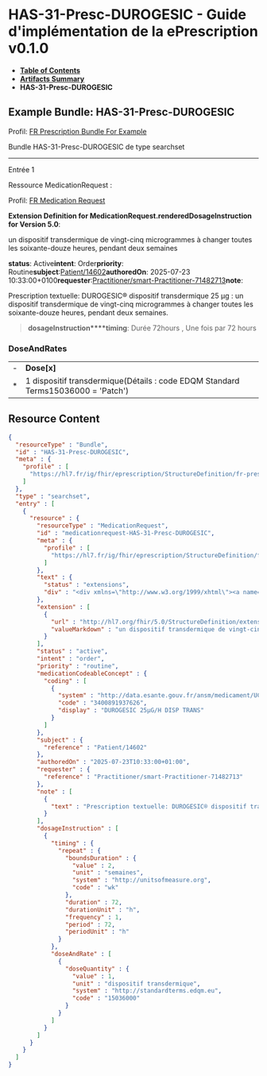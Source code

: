 # HAS-31-Presc-DUROGESIC - Guide d'implémentation de la ePrescription v0.1.0

* [**Table of Contents**](toc.md)
* [**Artifacts Summary**](artifacts.md)
* **HAS-31-Presc-DUROGESIC**

## Example Bundle: HAS-31-Presc-DUROGESIC

Profil: [FR Prescription Bundle For Example](StructureDefinition-fr-prescription-bundle-for-example.md)

Bundle HAS-31-Presc-DUROGESIC de type searchset

-------

Entrée 1

Ressource MedicationRequest :

> 

Profil: [FR Medication Request](StructureDefinition-fr-medicationrequest.md)

**Extension Definition for MedicationRequest.renderedDosageInstruction for Version 5.0**:

un dispositif transdermique de vingt-cinq microgrammes à changer toutes les soixante-douze heures, pendant deux semaines

**status**: Active**intent**: Order**priority**: Routine**subject**:[Patient/14602](Patient/14602)**authoredOn**: 2025-07-23 10:33:00+0100**requester**:[Practitioner/smart-Practitioner-71482713](Practitioner/smart-Practitioner-71482713)**note**:
> 

Prescription textuelle: DUROGESIC® dispositif transdermique 25 μg : un dispositif transdermique de vingt-cinq microgrammes à changer toutes les soixante-douze heures, pendant deux semaines.


> **dosageInstruction****timing**: Durée 72hours , Une fois par 72 hours

### DoseAndRates

| | |
| :--- | :--- |
| - | **Dose[x]** |
| * | 1 dispositif transdermique(Détails : code EDQM Standard Terms15036000 = 'Patch') |





## Resource Content

```json
{
  "resourceType" : "Bundle",
  "id" : "HAS-31-Presc-DUROGESIC",
  "meta" : {
    "profile" : [
      "https://hl7.fr/ig/fhir/eprescription/StructureDefinition/fr-prescription-bundle-for-example"
    ]
  },
  "type" : "searchset",
  "entry" : [
    {
      "resource" : {
        "resourceType" : "MedicationRequest",
        "id" : "medicationrequest-HAS-31-Presc-DUROGESIC",
        "meta" : {
          "profile" : [
            "https://hl7.fr/ig/fhir/eprescription/StructureDefinition/fr-medicationrequest"
          ]
        },
        "text" : {
          "status" : "extensions",
          "div" : "<div xmlns=\"http://www.w3.org/1999/xhtml\"><a name=\"MedicationRequest_medicationrequest-HAS-31-Presc-DUROGESIC\"> </a><p class=\"res-header-id\"><b>Narratif généré : PrescriptionMédicamenteuseTODO medicationrequest-HAS-31-Presc-DUROGESIC</b></p><a name=\"medicationrequest-HAS-31-Presc-DUROGESIC\"> </a><a name=\"hcmedicationrequest-HAS-31-Presc-DUROGESIC\"> </a><div style=\"display: inline-block; background-color: #d9e0e7; padding: 6px; margin: 4px; border: 1px solid #8da1b4; border-radius: 5px; line-height: 60%\"><p style=\"margin-bottom: 0px\"/><p style=\"margin-bottom: 0px\">Profil: <a href=\"StructureDefinition-fr-medicationrequest.html\">FR Medication Request</a></p></div><p><b>Extension Definition for MedicationRequest.renderedDosageInstruction for Version 5.0</b>: </p><div><p>un dispositif transdermique de vingt-cinq microgrammes à changer toutes les soixante-douze heures, pendant deux semaines</p>\n</div><p><b>status</b>: Active</p><p><b>intent</b>: Order</p><p><b>priority</b>: Routine</p><p><b>medication</b>: <span title=\"Codes :{http://data.esante.gouv.fr/ansm/medicament/UCD 3400891937626}\">DUROGESIC 25µG/H DISP TRANS</span></p><p><b>subject</b>: <a href=\"Patient/14602\">Patient/14602</a></p><p><b>authoredOn</b>: 2025-07-23 10:33:00+0100</p><p><b>requester</b>: <a href=\"Practitioner/smart-Practitioner-71482713\">Practitioner/smart-Practitioner-71482713</a></p><p><b>note</b>: </p><blockquote><div><p>Prescription textuelle: DUROGESIC® dispositif transdermique 25 μg : un dispositif transdermique de vingt-cinq microgrammes à changer toutes les soixante-douze heures, pendant deux semaines.</p>\n</div></blockquote><blockquote><p><b>dosageInstruction</b></p><p><b>timing</b>: Durée 72hours , Une fois par 72 hours</p><h3>DoseAndRates</h3><table class=\"grid\"><tr><td style=\"display: none\">-</td><td><b>Dose[x]</b></td></tr><tr><td style=\"display: none\">*</td><td>1 dispositif transdermique<span style=\"background: LightGoldenRodYellow\"> (Détails : code EDQM Standard Terms15036000 = 'Patch')</span></td></tr></table></blockquote></div>"
        },
        "extension" : [
          {
            "url" : "http://hl7.org/fhir/5.0/StructureDefinition/extension-MedicationRequest.renderedDosageInstruction",
            "valueMarkdown" : "un dispositif transdermique de vingt-cinq microgrammes à changer toutes les soixante-douze heures, pendant deux semaines"
          }
        ],
        "status" : "active",
        "intent" : "order",
        "priority" : "routine",
        "medicationCodeableConcept" : {
          "coding" : [
            {
              "system" : "http://data.esante.gouv.fr/ansm/medicament/UCD",
              "code" : "3400891937626",
              "display" : "DUROGESIC 25µG/H DISP TRANS"
            }
          ]
        },
        "subject" : {
          "reference" : "Patient/14602"
        },
        "authoredOn" : "2025-07-23T10:33:00+01:00",
        "requester" : {
          "reference" : "Practitioner/smart-Practitioner-71482713"
        },
        "note" : [
          {
            "text" : "Prescription textuelle: DUROGESIC® dispositif transdermique 25 μg : un dispositif transdermique de vingt-cinq microgrammes à changer toutes les soixante-douze heures, pendant deux semaines."
          }
        ],
        "dosageInstruction" : [
          {
            "timing" : {
              "repeat" : {
                "boundsDuration" : {
                  "value" : 2,
                  "unit" : "semaines",
                  "system" : "http://unitsofmeasure.org",
                  "code" : "wk"
                },
                "duration" : 72,
                "durationUnit" : "h",
                "frequency" : 1,
                "period" : 72,
                "periodUnit" : "h"
              }
            },
            "doseAndRate" : [
              {
                "doseQuantity" : {
                  "value" : 1,
                  "unit" : "dispositif transdermique",
                  "system" : "http://standardterms.edqm.eu",
                  "code" : "15036000"
                }
              }
            ]
          }
        ]
      }
    }
  ]
}

```
